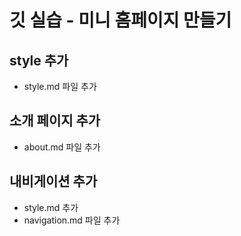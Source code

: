 # 깃 실습 - 미니 홈페이지 만들기


## style 추가
- style.md 파일 추가

## 소개 페이지 추가
- about.md 파일 추가

## 내비게이션 추가
- style.md 추가
- navigation.md 파일 추가
